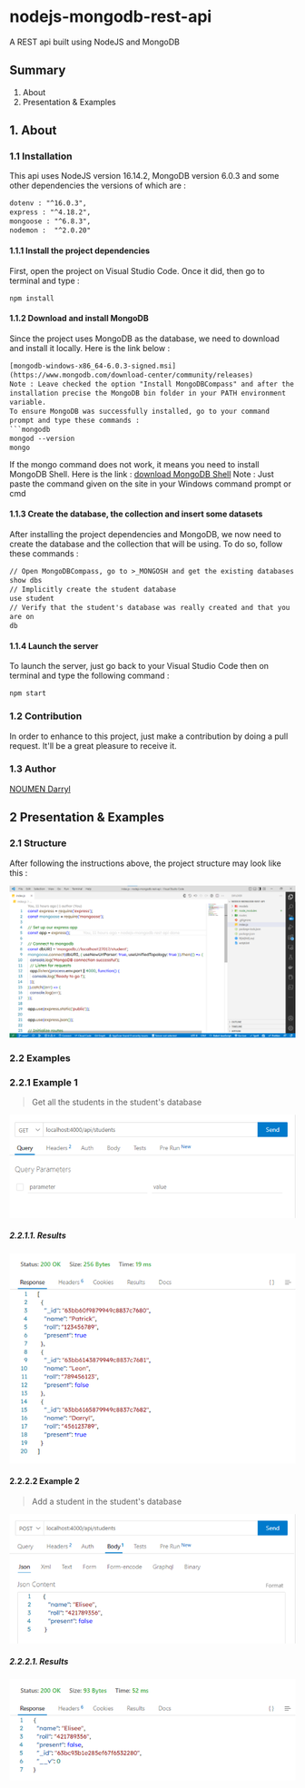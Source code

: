 # nodejs-mongodb-rest-api
A REST api built using NodeJS and MongoDB

## Summary
1. About
2. Presentation & Examples

## 1. About
### 1.1 Installation
This api uses NodeJS version 16.14.2, MongoDB version 6.0.3 and some other dependencies the versions of which are :
```dependencies
dotenv : "^16.0.3",
express : "^4.18.2",
mongoose : "^6.8.3",
nodemon :  "^2.0.20"
```
#### 1.1.1 Install the project dependencies
First, open the project on Visual Studio Code. Once it did, then go to terminal and type :
```dependencies
npm install
```

#### 1.1.2 Download and install MongoDB
Since the project uses MongoDB as the database, we need to download and install it locally. Here is the link below :
```mongodb
[mongodb-windows-x86_64-6.0.3-signed.msi](https://www.mongodb.com/download-center/community/releases)
Note : Leave checked the option "Install MongoDBCompass" and after the installation precise the MongoDB bin folder in your PATH environment variable. 
To ensure MongoDB was successfully installed, go to your command prompt and type these commands :
```mongodb
mongod --version
mongo
``` 
If the mongo command does not work, it means you need to install MongoDB Shell. Here is the link :
[download MongoDB Shell](https://winget.run/pkg/MongoDB/Shell)
Note : Just paste the command given on the site in your Windows command prompt or cmd

#### 1.1.3 Create the database, the collection and insert some datasets
After installing the project dependencies and MongoDB, we now need to create the database and the collection that will be using. To do so, follow these commands :
```mongodb
// Open MongoDBCompass, go to >_MONGOSH and get the existing databases
show dbs
// Implicitly create the student database
use student
// Verify that the student's database was really created and that you are on
db
```

#### 1.1.4 Launch the server
To launch the server, just go back to your Visual Studio Code then on terminal and type the following command :
```nodejs
npm start
```
### 1.2 Contribution
In order to enhance to this project, just make a contribution by doing a pull request. It'll be a great pleasure to receive it.
### 1.3 Author
[NOUMEN Darryl](https://www.linkedin.com/in/darryl-noumen-941213255/)

## 2 Presentation & Examples
### 2.1 Structure
After following the instructions above, the project structure may look like this :

![project_structure](img/project-structure.png)

### 2.2 Examples
### 2.2.1 Example 1
> Get all the students in the student's database

![get_request](img/get-request.png)

##### 2.2.1.1. Results

![get_result](img/get-result.png)

#### 2.2.2.2 Example 2
> Add a student in the student's database

![post_request](img/post-request.png)

##### 2.2.2.1. Results
![post_result](img/post-result.png)
